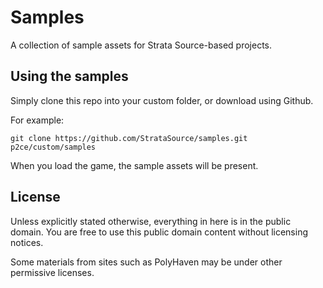 # Samples

A collection of sample assets for Strata Source-based projects.

## Using the samples

Simply clone this repo into your custom folder, or download using Github.

For example:
```
git clone https://github.com/StrataSource/samples.git p2ce/custom/samples
```

When you load the game, the sample assets will be present.

## License

Unless explicitly stated otherwise, everything in here is in the public domain. You are free to use this public domain content without licensing notices.

Some materials from sites such as PolyHaven may be under other permissive licenses.
